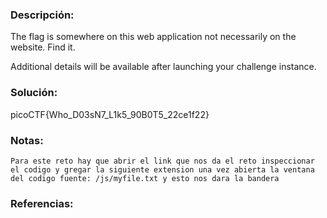 ### Descripción: 
The flag is somewhere on this web application not necessarily on the website. Find it.

Additional details will be available after launching your challenge instance.
### Solución:
picoCTF{Who_D03sN7_L1k5_90B0T5_22ce1f22}

### Notas:
```shell
Para este reto hay que abrir el link que nos da el reto inspeccionar el codigo y gregar la siguiente extension una vez abierta la ventana del codigo fuente: /js/myfile.txt y esto nos dara la bandera
```
### Referencias: